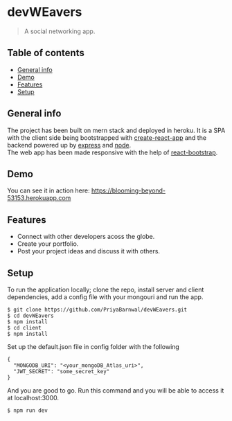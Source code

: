 # devWEavers
>A social networking app.<br/>

## Table of contents
* [General info](#general-info)
* [Demo](#demo)
* [Features](#features)
* [Setup](#setup)

## General info
The project has been built on mern stack and deployed in heroku. It is a SPA with the client side being bootstrapped with [create-react-app](https://github.com/facebookincubator/create-react-app) 
and the backend powered up by [express](https://github.com/expressjs/express) and [node](https://github.com/nodejs/node).<br/>
The web app has been made responsive with the help of [react-bootstrap](https://github.com/react-bootstrap/react-bootstrap).

## Demo
You can see it in action here: https://blooming-beyond-53153.herokuapp.com
	
## Features
* Connect with other developers acoss the globe.
* Create your portfolio.
* Post your project ideas and discuss it with others.
	
## Setup
To run the application locally; clone the repo, install server and client dependencies, add a config file with your mongouri and run the app.

```
$ git clone https://github.com/PriyaBarnwal/devWEavers.git
$ cd devWEavers
$ npm install
$ cd client
$ npm install
```
Set up the default.json file in config folder with the following<br/>
```
{
  "MONGODB_URI": "<your_mongoDB_Atlas_uri>",
  "JWT_SECRET": "some_secret_key"
}
```

And you are good to go. Run this command and you will be able to access it at localhost:3000.
```
$ npm run dev
```
